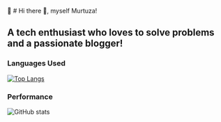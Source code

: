 :wave: # Hi there 👋, myself Murtuza!
## A tech enthusiast who loves to solve problems and a passionate blogger!


### Languages Used

[![Top Langs](https://github-readme-stats.vercel.app/api/top-langs/?username=murtuzaalisurti)](https://github.com/murtuzaalisurti)


### Performance

![GitHub stats](https://github-readme-stats.vercel.app/api?username=murtuzaalisurti&show_icons=true)  


